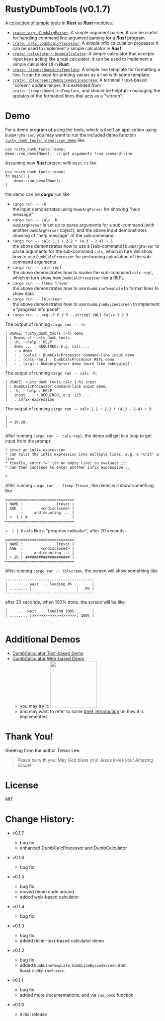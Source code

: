 # RustyDumbTools (v0.1.7)

A [collection of simple tools](https://crates.io/crates/rusty_dumb_tools) in ***Rust*** as ***Rust*** modules:
* [`crate::arg::DumbArgParser`](https://docs.rs/rusty_dumb_tools/0.1.7/rusty_dumb_tools/arg/struct.DumbArgParser.html): A simple argument parser.
  It can be useful for handling command line argument parsing for a ***Rust*** program.
* [`crate::calc::DumbCalcProcessor`](https://docs.rs/rusty_dumb_tools/0.1.7/rusty_dumb_tools/calc/index.html): A simple infix calculation processor 
  It can be used to implement a simple calculator in ***Rust***.
* [`crate::calculator::DumbCalculator`](https://docs.rs/rusty_dumb_tools/0.1.7/rusty_dumb_tools/calculator/struct.DumbCalculator.html): A simple calculator that accepts input keys acting like a real calculator.
  It can be used to implement a simple calculator UI in **Rust**.
* [`crate::ltemp::DumbLineTemplate`](https://docs.rs/rusty_dumb_tools/0.1.7/rusty_dumb_tools/ltemp/struct.DumbLineTemplate.html): A simple line template for formatting a line.
  It can be usee for printing values as a line with some template.
* [`crate::lblscreen::DumbLineByLineScreen`](https://docs.rs/rusty_dumb_tools/0.1.7/rusty_dumb_tools/lblscreen/struct.DumbLineByLineScreen.html): A terminal / text-based "screen" update helper.
It is extended from `crate::ltemp::DumbLineTemplate`, and should be helpful in managing the updates of the formatted lines that acts as a "screen".
  
  


# Demo

For a demo program of using the tools, which is itself an application using `DumbArgParser`, you may want to run the included demo function [`rusty_dumb_tools::demo::run_demo`](https://docs.rs/rusty_dumb_tools/0.1.7/rusty_dumb_tools/demo/fn.run_demo.html) like
```
use rusty_dumb_tools::demo;
demo::run_demo(None);  // get arguments from command-line         
````


Assuming new ***Rust*** project with `main.rs` like
```
use rusty_dumb_tools::demo;
fn main() {
    demo::run_demo(None);
}
```
the demo can be ***cargo*** run like
* `cargo run -- -h`
  <br>the input demonstrates using `DumbArgParser` for showing "help message"
* `cargo run -- calc -h`
  <br>`DumbArgParser` is set up to parse arguments for a sub-command (with another `DumbArgParser` object);
  and the above input demonstrates showing of "help message" of the sub-command
* `cargo run -- calc 1.1 + 2.2 * (4.3 - 2.4) + 5`
  <br>the above demonstrates how to use a [sub-command] `DumbArgParser` to parse arguments for the sub-command `calc`,
  which in turn will show how to use `DumbCalcProcessor` for performing calculation of the sub-command arguments
* `cargo run -- calc-repl`
  <br>the above demonstrates how to invoke the sub-command `calc-repl`, which in turn show how `DumbCalcProcessor` like a REPL
* `cargo run -- ltemp Trevor`
  <br>the above demonstrates how to use `DumbLineTemplate` to format lines to show data
* `cargo run -- lblscreen`
  <br>the above demonstrates how to use `DumbLineByLineScreen` to implement a "progress info panel"
* `cargo run -- arg -f 0.2 5 --string2 VAL1 false 1 2 3`

The output of running `cargo run -- -h`:
```
| USAGE: rusty_dumb_tools [-h] demo
| : Demos of rusty_dumb_tools.
| . -h, --help : HELP
| . demo ... : REQUIRED; e.g. calc ...
|   : a demo
|   : . [calc] : DumbCalcProcessor command-line input demo
|   : . [calc-repl] : DumbCalcProcessor REPL demo
|   : . [arg] : DumbArgParser demo (more like debugging)
```

The output of running `cargo run -- calc -h`:
```
| USAGE: rusty_dumb_tools calc [-h] input
| : DumbCalcProcessor command-line input demo.
| . -h, --help : HELP
| . input ... : REQUIRED; e.g. 123 ...
|   : infix expression
```

The output of running `cargo run -- calc 1.1 + 2.2 * (4.3 - 2.4) + 5`:
```
|
| = 10.28.
|
```

After running `cargo run -- calc-repl`, the demo will get in a loop to get input from the prompt:
```
* enter an infix expression
* can split the infix expression into multiple lines; e.g. a "unit" a line
* finally, enter "=" (or an empty line) to evaluate it
* can then continue to enter another infix expression ...

>
```

After running `cargo run -- ltemp Trevor`, the demo will show something like
```
===============================
| NAME :               Trevor |
| AGE  :        <undisclosed> |
|      :     and counting ... |
| +  1 | #                    |
===============================
```
`+  1 | #` acts like a "progress indicator"; after 20 seconds:
```
===============================
| NAME :               Trevor |
| AGE  :        <undisclosed> |
|      :     and counting ... |
| + 20 | #################### |
===============================
```

After running `cargo run -- lblscreen`, the screen will show something like
```
----------------------------------------
|      ... wait ... loading 0% ...     |
| ........ |                    :   0% |
----------------------------------------
```
after 20 seconds, when 100% done, the screen will be like
```
|     ... wait ... loading 100% ...    |
| ........ |>>>>>>>>>>>>>>>>>>>>: 100% |
----------------------------------------
```

# Additional Demos

* [DumbCalculator Text-based Demo](demos/text_based_calculator/README.md)
* [DumbCalculator Web-based Demo](demos/web_based_calculator/README.md)
  - you may try it: [<img src="images/dumb_calculator.png" width="150"/>](https://trevorwslee.github.io/DumbCalculator/)
  - and may want to refer to some [brief introduction](https://github.com/trevorwslee/wasm_calculator) on how it is implemented 




# Thank You!

Greeting from the author Trevor Lee:

> Peace be with you!
> May God bless you!
> Jesus loves you!
> Amazing Grace!


# License

MIT


# Change History:

* v0.1.7
  - bug fix
  - enhanced DumbCalcProcessor and DumbCalculator

* v0.1.6
  - bug fix

* v0.1.5
  - bug fix
  - moved demo code around
  - added web-based calculator 

* v0.1.4
  - bug fix

* v0.1.3
  - bug fix
  - added richer text-based calculator demo 

* v0.1.2
  - bug fix
  - added `DumbLineTemplate`, `DumbLineByLineScreen` and `DumbLineByLineScreen`

* v0.1.1
  - bug fix
  - added more documentations, and via `run_demo` function

* v0.1.0
  - initial release
